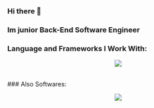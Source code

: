 ### Hi there 👋
### Im junior Back-End Software Engineer
### Language and Frameworks I Work With:
<p align="center">
  <a href="https://skillicons.dev">
    <img src="https://skillicons.dev/icons?i=cs,dotnet,git,html,css" />
  </a>
</p>
</br>
### Also Softwares:
<p align="center">
  <a href="https://skillicons.dev">
    <img src="https://skillicons.dev/icons?i=visualstudio,vscode,git,github,postman" />
  </a>
</p>

<!--
**mahdisilawi/mahdisilawi** is a ✨ _special_ ✨ repository because its `README.md` (this file) appears on your GitHub profile.

Here are some ideas to get you started:

- 🔭 I’m currently working on ...
- 🌱 I’m currently learning ...
- 👯 I’m looking to collaborate on ...
- 🤔 I’m looking for help with ...
- 💬 Ask me about ...
- 📫 How to reach me: ...
- 😄 Pronouns: ...
- ⚡ Fun fact: ...
-->

